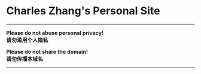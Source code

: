 # Charles Zhang's Personal Site
***
**Please do not abuse personal privacy!**  
**请勿滥用个人隐私**  
  
**Please do not share the domain!**  
**请勿传播本域名**
***

